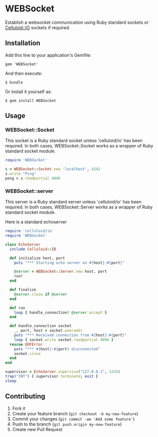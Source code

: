 # WEBSocket

Establish a websocket communication using Ruby standard sockets or
[Celluloid::IO](http://github.com/celluloid/celluloid-io) sockets if
required.

## Installation

Add this line to your application's Gemfile:

    gem 'WEBSocket'

And then execute:

    $ bundle

Or install it yourself as:

    $ gem install WEBSocket

## Usage


### WEBSocket::Socket

This socket is a Ruby standard socket unless 'celluloid/io' has been
required. In both cases, WEBSocket::Socket works as a wrapper of Ruby
standard socket module.

```ruby
require 'WEBSocket'

s = WEBSocket::Socket.new 'localhost', 4242
s.write "Ping"
pong = s.readpartial 4096
```

### WEBSocket::server

This server is a Ruby standard server unless 'celluloid/io' has been
required. In both cases, WEBSocket::Server works as a wrapper of Ruby
standard socket module.

Here is a standard echoserver

```ruby
require 'celluloid/io'
require 'WEBSocket'

class EchoServer
  include Celluloid::IO

  def initialize host, port
    puts "*** Starting echo server on #{host}:#{port}"

    @server = WEBSocket::Server.new host, port
    run!
  end

  def finalize
    @server.close if @server
  end

  def run
    loop { handle_connection! @server.accept }
  end

  def handle_connection socket
    _, port, host = socket.peeraddr
    puts "*** Received connection from #{host}:#{port}"
    loop { socket.write socket.readpartial 4096 }
  rescue EOFError
    puts "*** #{host}:#{port} disconnected"
    socket.close
  end
end

supervisor = EchoServer.supervise("127.0.0.1", 1234)
trap("INT") { supervisor.terminate; exit }
sleep
```

## Contributing

1. Fork it
2. Create your feature branch (`git checkout -b my-new-feature`)
3. Commit your changes (`git commit -am 'Add some feature'`)
4. Push to the branch (`git push origin my-new-feature`)
5. Create new Pull Request
